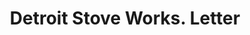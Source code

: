 ---
doi: 10.7916/D8QJ8VCC
date_other: '1914'
date_other_textual: '1914'
form: correspondence
genre:
- Letters (correspondence)
name:
- Detroit Stove Works
object_in_context_url: https://biggert.cul.columbia.edu/items/view/ave_biggert_00612
subject_hierarchical_geographic:
- Detroit, Michigan, United States
subject_name:
- Detroit Stove Works
title: Detroit Stove Works. Letter
sort_title: Detroit Stove Works. Letter
call_number: ave_biggert_00612
coordinates:
- 42.331388888888895,-83.04583333333333
pid: ave_biggert_00612
identifiers: ave_biggert_00612
canvas_id: ldpd:395885
permalink: "/items/ave_biggert_00612/"
layout: iiif-image-page
---